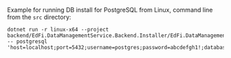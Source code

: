 Example for running DB install for PostgreSQL from Linux, command line from the `src` directory:

```
dotnet run -r linux-x64 --project backend/EdFi.DataManagementService.Backend.Installer/EdFi.DataManagementService.Backend.Installer.csproj -- postgresql 'host=localhost;port=5432;username=postgres;password=abcdefgh1!;database=edfi_datamanagementservice'
```
